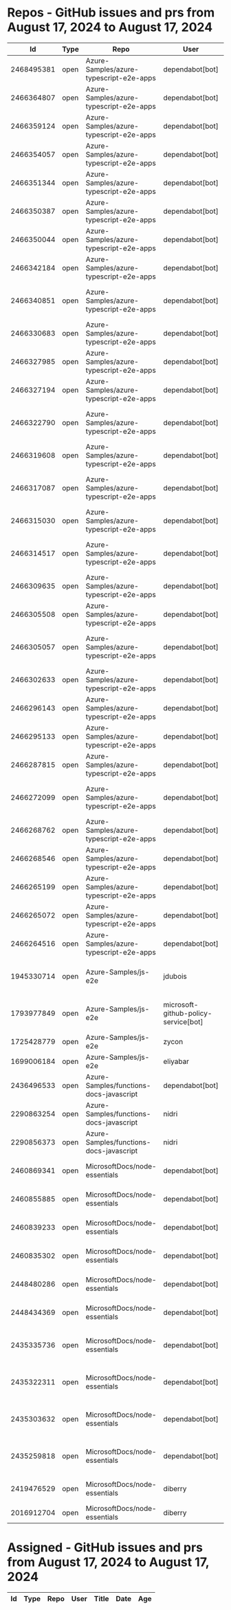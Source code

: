 # Repos - GitHub issues and prs from August 17, 2024 to August 17, 2024
|Id|Type|Repo|User|Title|Date|Age|
|--|--|--|--|--|--|--|
|2468495381|open|Azure-Samples/azure-typescript-e2e-apps|dependabot[bot]| [Bump vite from 4.5.3 to 5.4.1 in /azure-upload-file-to-storage/app](https://api.github.com/repos/Azure-Samples/azure-typescript-e2e-apps/issues/453)|2024-08-15T17:02:43Z|2|
|2466364807|open|Azure-Samples/azure-typescript-e2e-apps|dependabot[bot]| [Bump @types/node from 18.19.44 to 22.3.0 in /api-expressjs-openapi-azuresql](https://api.github.com/repos/Azure-Samples/azure-typescript-e2e-apps/issues/451)|2024-08-14T17:06:22Z|3|
|2466359124|open|Azure-Samples/azure-typescript-e2e-apps|dependabot[bot]| [Bump @types/node from 20.14.15 to 22.3.0 in /lib-azure-sql](https://api.github.com/repos/Azure-Samples/azure-typescript-e2e-apps/issues/450)|2024-08-14T17:04:04Z|3|
|2466354057|open|Azure-Samples/azure-typescript-e2e-apps|dependabot[bot]| [Bump @types/node from 20.14.15 to 22.3.0 in /lib-util](https://api.github.com/repos/Azure-Samples/azure-typescript-e2e-apps/issues/449)|2024-08-14T17:00:57Z|3|
|2466351344|open|Azure-Samples/azure-typescript-e2e-apps|dependabot[bot]| [Bump @types/node from 18.19.44 to 22.3.0 in /api-functions-v4-upload-file](https://api.github.com/repos/Azure-Samples/azure-typescript-e2e-apps/issues/448)|2024-08-14T16:59:18Z|3|
|2466350387|open|Azure-Samples/azure-typescript-e2e-apps|dependabot[bot]| [Bump mongoose from 7.8.0 to 8.5.3 in /api-functions-v3-mongoose](https://api.github.com/repos/Azure-Samples/azure-typescript-e2e-apps/issues/447)|2024-08-14T16:58:44Z|3|
|2466350044|open|Azure-Samples/azure-typescript-e2e-apps|dependabot[bot]| [Bump @types/node from 16.18.105 to 22.3.0 in /api-functions-v3-mongoose](https://api.github.com/repos/Azure-Samples/azure-typescript-e2e-apps/issues/446)|2024-08-14T16:58:33Z|3|
|2466342184|open|Azure-Samples/azure-typescript-e2e-apps|dependabot[bot]| [Bump @types/node from 18.19.44 to 22.3.0 in /app-react-vite](https://api.github.com/repos/Azure-Samples/azure-typescript-e2e-apps/issues/445)|2024-08-14T16:54:10Z|3|
|2466340851|open|Azure-Samples/azure-typescript-e2e-apps|dependabot[bot]| [Bump @types/node from 18.19.44 to 22.3.0 in /api-expressjs-openapi-inmemory](https://api.github.com/repos/Azure-Samples/azure-typescript-e2e-apps/issues/444)|2024-08-14T16:53:19Z|3|
|2466330683|open|Azure-Samples/azure-typescript-e2e-apps|dependabot[bot]| [Bump @types/node from 18.19.44 to 22.3.0 in /api-inmemory](https://api.github.com/repos/Azure-Samples/azure-typescript-e2e-apps/issues/443)|2024-08-14T16:48:54Z|3|
|2466327985|open|Azure-Samples/azure-typescript-e2e-apps|dependabot[bot]| [Bump @types/node from 20.14.15 to 22.3.0 in /quickstarts/service-bus/ts](https://api.github.com/repos/Azure-Samples/azure-typescript-e2e-apps/issues/442)|2024-08-14T16:47:22Z|3|
|2466327194|open|Azure-Samples/azure-typescript-e2e-apps|dependabot[bot]| [Bump @types/node from 20.14.15 to 22.3.0 in /lib](https://api.github.com/repos/Azure-Samples/azure-typescript-e2e-apps/issues/441)|2024-08-14T16:46:53Z|3|
|2466322790|open|Azure-Samples/azure-typescript-e2e-apps|dependabot[bot]| [Bump @types/node from 16.18.105 to 22.3.0 in /api-functions-v4-cosmos-db-no-sql](https://api.github.com/repos/Azure-Samples/azure-typescript-e2e-apps/issues/440)|2024-08-14T16:44:19Z|3|
|2466319608|open|Azure-Samples/azure-typescript-e2e-apps|dependabot[bot]| [Bump @types/node from 16.18.105 to 22.3.0 in /api-functions-v3](https://api.github.com/repos/Azure-Samples/azure-typescript-e2e-apps/issues/439)|2024-08-14T16:42:30Z|3|
|2466317087|open|Azure-Samples/azure-typescript-e2e-apps|dependabot[bot]| [Bump @types/node from 20.14.15 to 22.3.0 in /quickstarts/azure-openai-assistants/ts](https://api.github.com/repos/Azure-Samples/azure-typescript-e2e-apps/issues/438)|2024-08-14T16:41:09Z|3|
|2466315030|open|Azure-Samples/azure-typescript-e2e-apps|dependabot[bot]| [Bump @types/node from 20.14.15 to 22.3.0 in /lib-openai](https://api.github.com/repos/Azure-Samples/azure-typescript-e2e-apps/issues/437)|2024-08-14T16:40:04Z|3|
|2466314517|open|Azure-Samples/azure-typescript-e2e-apps|dependabot[bot]| [Bump @types/node from 18.15.10 to 22.3.0 in /api-functions-v4-azure-resource-management](https://api.github.com/repos/Azure-Samples/azure-typescript-e2e-apps/issues/436)|2024-08-14T16:39:51Z|3|
|2466309635|open|Azure-Samples/azure-typescript-e2e-apps|dependabot[bot]| [Bump @types/node from 20.14.15 to 22.3.0](https://api.github.com/repos/Azure-Samples/azure-typescript-e2e-apps/issues/435)|2024-08-14T16:37:28Z|3|
|2466305508|open|Azure-Samples/azure-typescript-e2e-apps|dependabot[bot]| [Bump @types/node from 20.14.15 to 22.3.0 in /lib-storage](https://api.github.com/repos/Azure-Samples/azure-typescript-e2e-apps/issues/434)|2024-08-14T16:35:22Z|3|
|2466305057|open|Azure-Samples/azure-typescript-e2e-apps|dependabot[bot]| [Bump @types/node from 18.19.44 to 22.3.0 in /api-functions-v4-upload-file-by-trigger](https://api.github.com/repos/Azure-Samples/azure-typescript-e2e-apps/issues/433)|2024-08-14T16:35:11Z|3|
|2466302633|open|Azure-Samples/azure-typescript-e2e-apps|dependabot[bot]| [Bump @types/node from 20.14.15 to 22.3.0 in /sdk-azure-openai](https://api.github.com/repos/Azure-Samples/azure-typescript-e2e-apps/issues/432)|2024-08-14T16:34:01Z|3|
|2466296143|open|Azure-Samples/azure-typescript-e2e-apps|dependabot[bot]| [Bump @types/node from 18.19.44 to 22.3.0 in /azure-upload-file-to-storage/api](https://api.github.com/repos/Azure-Samples/azure-typescript-e2e-apps/issues/431)|2024-08-14T16:30:38Z|3|
|2466295133|open|Azure-Samples/azure-typescript-e2e-apps|dependabot[bot]| [Bump @types/node from 18.19.44 to 22.3.0 in /app-react-vite-openai-chat](https://api.github.com/repos/Azure-Samples/azure-typescript-e2e-apps/issues/430)|2024-08-14T16:30:08Z|3|
|2466287815|open|Azure-Samples/azure-typescript-e2e-apps|dependabot[bot]| [Bump @types/node from 18.19.44 to 22.3.0 in /api-functions-v4](https://api.github.com/repos/Azure-Samples/azure-typescript-e2e-apps/issues/429)|2024-08-14T16:25:42Z|3|
|2466272099|open|Azure-Samples/azure-typescript-e2e-apps|dependabot[bot]| [Bump @types/node from 18.19.44 to 22.3.0 in /api-function-v4-mongodb-mongo](https://api.github.com/repos/Azure-Samples/azure-typescript-e2e-apps/issues/428)|2024-08-14T16:16:16Z|3|
|2466268762|open|Azure-Samples/azure-typescript-e2e-apps|dependabot[bot]| [Bump @types/node from 16.18.105 to 22.3.0 in /api-functions-v4-mongoose](https://api.github.com/repos/Azure-Samples/azure-typescript-e2e-apps/issues/427)|2024-08-14T16:14:27Z|3|
|2466268546|open|Azure-Samples/azure-typescript-e2e-apps|dependabot[bot]| [Bump mongoose from 7.8.0 to 8.5.3 in /api-functions-v4-mongoose](https://api.github.com/repos/Azure-Samples/azure-typescript-e2e-apps/issues/426)|2024-08-14T16:14:19Z|3|
|2466265199|open|Azure-Samples/azure-typescript-e2e-apps|dependabot[bot]| [Bump @types/node from 18.19.44 to 22.3.0 in /api-functions-v4-triggers](https://api.github.com/repos/Azure-Samples/azure-typescript-e2e-apps/issues/425)|2024-08-14T16:12:22Z|3|
|2466265072|open|Azure-Samples/azure-typescript-e2e-apps|dependabot[bot]| [Bump @types/node from 14.18.63 to 22.3.0 in /api-functions-v3-upload-file](https://api.github.com/repos/Azure-Samples/azure-typescript-e2e-apps/issues/424)|2024-08-14T16:12:18Z|3|
|2466264516|open|Azure-Samples/azure-typescript-e2e-apps|dependabot[bot]| [Bump @types/node from 18.19.44 to 22.3.0 in /api](https://api.github.com/repos/Azure-Samples/azure-typescript-e2e-apps/issues/423)|2024-08-14T16:12:01Z|3|
|1945330714|open|Azure-Samples/js-e2e|jdubois| [This repo doesn't meet the "durable ownership minimums" for Microsoft compliance](https://api.github.com/repos/Azure-Samples/js-e2e/issues/55)|2023-10-16T14:19:48Z|306|
|1793977849|open|Azure-Samples/js-e2e|microsoft-github-policy-service[bot]| [FabricBot: Onboarding to GitOps.ResourceManagement because of FabricBot decommissioning](https://api.github.com/repos/Azure-Samples/js-e2e/issues/54)|2023-07-07T18:01:49Z|407|
|1725428779|open|Azure-Samples/js-e2e|zycon| [Method changed to beginStart](https://api.github.com/repos/Azure-Samples/js-e2e/issues/53)|2023-05-25T09:20:31Z|450|
|1699006184|open|Azure-Samples/js-e2e|eliyabar| [Update create-vm.js](https://api.github.com/repos/Azure-Samples/js-e2e/issues/52)|2023-05-07T10:47:32Z|468|
|2436496533|open|Azure-Samples/functions-docs-javascript|dependabot[bot]| [Bump fast-xml-parser from 4.3.6 to 4.4.1 in /setup/storage-table-setup](https://api.github.com/repos/Azure-Samples/functions-docs-javascript/issues/10)|2024-07-29T22:27:36Z|19|
|2290863254|open|Azure-Samples/functions-docs-javascript|nidri| [Update README.md to update references to http triggers](https://api.github.com/repos/Azure-Samples/functions-docs-javascript/issues/9)|2024-05-11T11:56:21Z|98|
|2290856373|open|Azure-Samples/functions-docs-javascript|nidri| [Update httpTriggerRoute.js to use 'context' instead of 'console' for …](https://api.github.com/repos/Azure-Samples/functions-docs-javascript/issues/8)|2024-05-11T11:47:20Z|98|
|2460869341|open|MicrosoftDocs/node-essentials|dependabot[bot]| [chore(deps-dev): bump eslint from 8.57.0 to 9.9.0 in /nodejs-http](https://api.github.com/repos/MicrosoftDocs/node-essentials/issues/162)|2024-08-12T12:30:53Z|5|
|2460855885|open|MicrosoftDocs/node-essentials|dependabot[bot]| [chore(deps-dev): bump eslint from 8.57.0 to 9.9.0 in /nodejs-files](https://api.github.com/repos/MicrosoftDocs/node-essentials/issues/161)|2024-08-12T12:24:57Z|5|
|2460839233|open|MicrosoftDocs/node-essentials|dependabot[bot]| [chore(deps-dev): bump eslint from 8.57.0 to 9.9.0 in /nodejs-intro](https://api.github.com/repos/MicrosoftDocs/node-essentials/issues/160)|2024-08-12T12:16:57Z|5|
|2460835302|open|MicrosoftDocs/node-essentials|dependabot[bot]| [chore(deps-dev): bump eslint from 9.6.0 to 9.9.0 in /nodejs-debug](https://api.github.com/repos/MicrosoftDocs/node-essentials/issues/159)|2024-08-12T12:15:11Z|5|
|2448480286|open|MicrosoftDocs/node-essentials|dependabot[bot]| [chore(deps-dev): bump husky from 9.0.10 to 9.1.4 in /nodejs-http](https://api.github.com/repos/MicrosoftDocs/node-essentials/issues/158)|2024-08-05T12:50:36Z|12|
|2448434369|open|MicrosoftDocs/node-essentials|dependabot[bot]| [chore(deps-dev): bump husky from 9.0.10 to 9.1.4 in /nodejs-files](https://api.github.com/repos/MicrosoftDocs/node-essentials/issues/157)|2024-08-05T12:28:43Z|12|
|2435335736|open|MicrosoftDocs/node-essentials|dependabot[bot]| [chore(deps-dev): bump @babel/eslint-parser from 7.24.1 to 7.25.1 in /nodejs-files](https://api.github.com/repos/MicrosoftDocs/node-essentials/issues/154)|2024-07-29T12:51:44Z|19|
|2435322311|open|MicrosoftDocs/node-essentials|dependabot[bot]| [chore(deps-dev): bump @babel/eslint-parser from 7.24.1 to 7.25.1 in /nodejs-intro](https://api.github.com/repos/MicrosoftDocs/node-essentials/issues/152)|2024-07-29T12:45:22Z|19|
|2435303632|open|MicrosoftDocs/node-essentials|dependabot[bot]| [chore(deps-dev): bump @babel/eslint-parser from 7.24.1 to 7.25.1 in /nodejs-debug](https://api.github.com/repos/MicrosoftDocs/node-essentials/issues/150)|2024-07-29T12:36:24Z|19|
|2435259818|open|MicrosoftDocs/node-essentials|dependabot[bot]| [chore(deps-dev): bump @babel/eslint-parser from 7.24.1 to 7.25.1 in /nodejs-http](https://api.github.com/repos/MicrosoftDocs/node-essentials/issues/147)|2024-07-29T12:16:13Z|19|
|2419476529|open|MicrosoftDocs/node-essentials|diberry| [Dependencies module - updates based on security work.](https://api.github.com/repos/MicrosoftDocs/node-essentials/issues/144)|2024-07-19T17:31:36Z|29|
|2016912704|open|MicrosoftDocs/node-essentials|diberry| [Best practice for updates](https://api.github.com/repos/MicrosoftDocs/node-essentials/issues/47)|2023-11-29T15:58:58Z|262|
# Assigned - GitHub issues and prs from August 17, 2024 to August 17, 2024
|Id|Type|Repo|User|Title|Date|Age|
|--|--|--|--|--|--|--|
